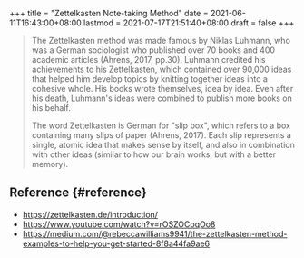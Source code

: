 +++
title = "Zettelkasten Note-taking Method"
date = 2021-06-11T16:43:00+08:00
lastmod = 2021-07-17T21:51:40+08:00
draft = false
+++

> The Zettelkasten method was made famous by Niklas Luhmann, who was a German
> sociologist who published over 70 books and 400 academic articles (Ahrens,
> 2017, pp.30). Luhmann credited his achievements to his Zettelkasten, which
> contained over 90,000 ideas that helped him develop topics by knitting
> together ideas into a cohesive whole. His books wrote themselves, idea by
> idea. Even after his death, Luhmann's ideas were combined to publish more
> books on his behalf.
>
> The word Zettelkasten is German for "slip box", which refers to a box
> containing many slips of paper (Ahrens, 2017). Each slip represents a single,
> atomic idea that makes sense by itself, and also in combination with other
> ideas (similar to how our brain works, but with a better memory).


## Reference {#reference}

-   <https://zettelkasten.de/introduction/>
-   <https://www.youtube.com/watch?v=rOSZOCoqOo8>
-   <https://medium.com/@rebeccawilliams9941/the-zettelkasten-method-examples-to-help-you-get-started-8f8a44fa9ae6>
